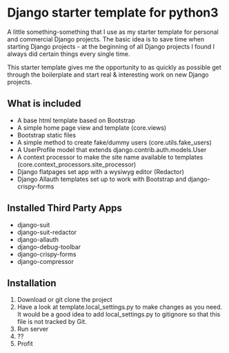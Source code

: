 # Django starter template for python3

A little something-something that I use as my starter template for personal and commercial Django projects.  The basic idea is to save time when starting Django projects - at the beginning of all Django projects I found I always did certain things every single time.

This starter template gives me the opportunity to as quickly as possible get through the boilerplate and start real & interesting work on new Django projects.

## What is included

* A base html template based on Bootstrap
* A simple home page view and template (core.views)
* Bootstrap static files
* A simple method to create fake/dummy users (core.utils.fake_users)
* A UserProfile model that extends django.contrib.auth.models.User
* A context processor to make the site name available to templates (core.context_processors.site_processor)
* Django flatpages set app with a wysiwyg editor (Redactor)
* Django Allauth templates set up to work with Bootstrap and django-crispy-forms

## Installed Third Party Apps

* django-suit
* django-suit-redactor
* django-allauth
* django-debug-toolbar
* django-crispy-forms
* django-compressor

## Installation

1. Download or git clone the project
2. Have a look at template.local_settings.py to make changes as you need.  It would be a good idea to add local_settings.py to gitignore so that this file is not tracked by Git.
3. Run server
4. ??
5. Profit
